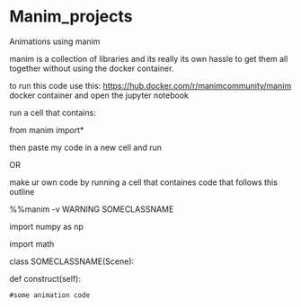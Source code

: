 # Manim_projects
Animations using manim


manim is a collection of libraries and its really its own hassle to get them all together without using the docker container.

to run this code use this:   https://hub.docker.com/r/manimcommunity/manim   docker container and open the jupyter notebook

run a cell that contains:

from manim import*

then paste my code in a new cell and run

OR

make ur own code by running a cell that containes code that follows this outline



%%manim -v WARNING SOMECLASSNAME

import numpy as np

import math

class SOMECLASSNAME(Scene):

  def construct(self):
  
    #some animation code
    
    

